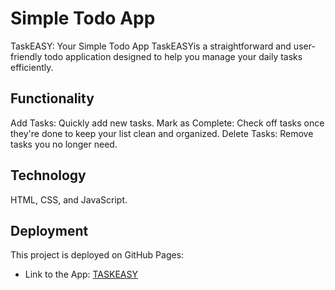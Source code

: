 # Simple Todo App

TaskEASY: Your Simple Todo App
TaskEASYis a straightforward and user-friendly todo application designed to help you manage your daily tasks efficiently.

## Functionality

Add Tasks: Quickly add new tasks.
Mark as Complete: Check off tasks once they're done to keep your list clean and organized.
Delete Tasks: Remove tasks you no longer need.

## Technology

HTML, CSS, and JavaScript.

## Deployment

This project is deployed on GitHub Pages:

- Link to the App:
  [TASKEASY](https://rudyravelindev.github.io/se_project_todo-app/)
